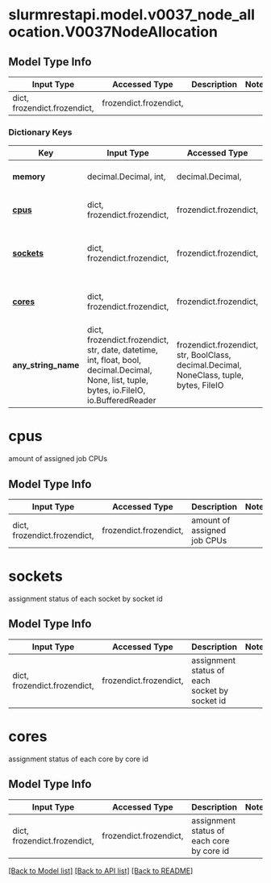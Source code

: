 # slurmrestapi.model.v0037_node_allocation.V0037NodeAllocation

## Model Type Info
Input Type | Accessed Type | Description | Notes
------------ | ------------- | ------------- | -------------
dict, frozendict.frozendict,  | frozendict.frozendict,  |  | 

### Dictionary Keys
Key | Input Type | Accessed Type | Description | Notes
------------ | ------------- | ------------- | ------------- | -------------
**memory** | decimal.Decimal, int,  | decimal.Decimal,  | amount of assigned job memory | [optional] 
**[cpus](#cpus)** | dict, frozendict.frozendict,  | frozendict.frozendict,  | amount of assigned job CPUs | [optional] 
**[sockets](#sockets)** | dict, frozendict.frozendict,  | frozendict.frozendict,  | assignment status of each socket by socket id | [optional] 
**[cores](#cores)** | dict, frozendict.frozendict,  | frozendict.frozendict,  | assignment status of each core by core id | [optional] 
**any_string_name** | dict, frozendict.frozendict, str, date, datetime, int, float, bool, decimal.Decimal, None, list, tuple, bytes, io.FileIO, io.BufferedReader | frozendict.frozendict, str, BoolClass, decimal.Decimal, NoneClass, tuple, bytes, FileIO | any string name can be used but the value must be the correct type | [optional]

# cpus

amount of assigned job CPUs

## Model Type Info
Input Type | Accessed Type | Description | Notes
------------ | ------------- | ------------- | -------------
dict, frozendict.frozendict,  | frozendict.frozendict,  | amount of assigned job CPUs | 

# sockets

assignment status of each socket by socket id

## Model Type Info
Input Type | Accessed Type | Description | Notes
------------ | ------------- | ------------- | -------------
dict, frozendict.frozendict,  | frozendict.frozendict,  | assignment status of each socket by socket id | 

# cores

assignment status of each core by core id

## Model Type Info
Input Type | Accessed Type | Description | Notes
------------ | ------------- | ------------- | -------------
dict, frozendict.frozendict,  | frozendict.frozendict,  | assignment status of each core by core id | 

[[Back to Model list]](../../README.md#documentation-for-models) [[Back to API list]](../../README.md#documentation-for-api-endpoints) [[Back to README]](../../README.md)

